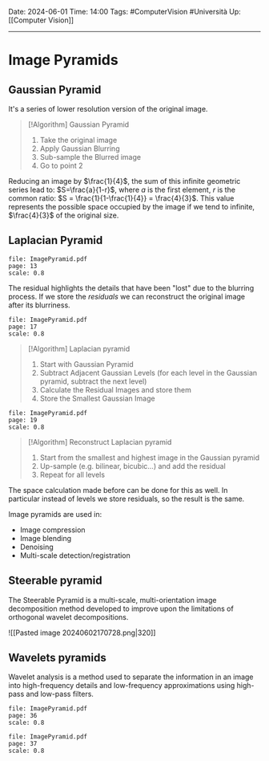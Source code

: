 Date: 2024-06-01
Time: 14:00
Tags: #ComputerVision #Università 
Up: [[Computer Vision]]

---
# Image Pyramids

## Gaussian Pyramid

It's a series of lower resolution version of the original image. 

>[!Algorithm] Gaussian Pyramid
>1. Take the original image
>2. Apply Gaussian Blurring
>3. Sub-sample the Blurred image
>4. Go to point 2

Reducing an image by $\frac{1}{4}$, the sum of this infinite geometric series lead to: $S=\frac{a}{1-r}$, where $a$ is the first element, $r$ is the common ratio: $S = \frac{1}{1-\frac{1}{4}} = \frac{4}{3}$. This value represents the possible space occupied by the image if we tend to infinite, $\frac{4}{3}$ of the original size.

## Laplacian Pyramid

```slide-note 
file: ImagePyramid.pdf 
page: 13
scale: 0.8
```

The residual highlights the details that have been "lost" due to the blurring process.
If we store the *residuals* we can reconstruct the original image after its blurriness.

```slide-note 
file: ImagePyramid.pdf 
page: 17
scale: 0.8
```

>[!Algorithm] Laplacian pyramid
>1. Start with Gaussian Pyramid
>2. Subtract Adjacent Gaussian Levels (for each level in the Gaussian pyramid, subtract the next level)
>3. Calculate the Residual Images and store them
>4. Store the Smallest Gaussian Image


```slide-note 
file: ImagePyramid.pdf 
page: 19
scale: 0.8
```

>[!Algorithm] Reconstruct Laplacian pyramid
>1. Start from the smallest and highest image in the Gaussian pyramid
>2. Up-sample (e.g. bilinear, bicubic...) and add the residual
>3. Repeat for all levels

The space calculation made before can be done for this as well. In particular instead of levels we store residuals, so the result is the same.

Image pyramids are used in: 
- Image compression
- Image blending
- Denoising
- Multi-scale detection/registration

## Steerable pyramid

The Steerable Pyramid is a multi-scale, multi-orientation image decomposition method developed to improve upon the limitations of orthogonal wavelet decompositions.

![[Pasted image 20240602170728.png|320]]

## Wavelets pyramids

Wavelet analysis is a method used to separate the information in an image into high-frequency details and low-frequency approximations using high-pass and low-pass filters.

```slide-note 
file: ImagePyramid.pdf 
page: 36
scale: 0.8
```
```slide-note 
file: ImagePyramid.pdf 
page: 37
scale: 0.8
```
